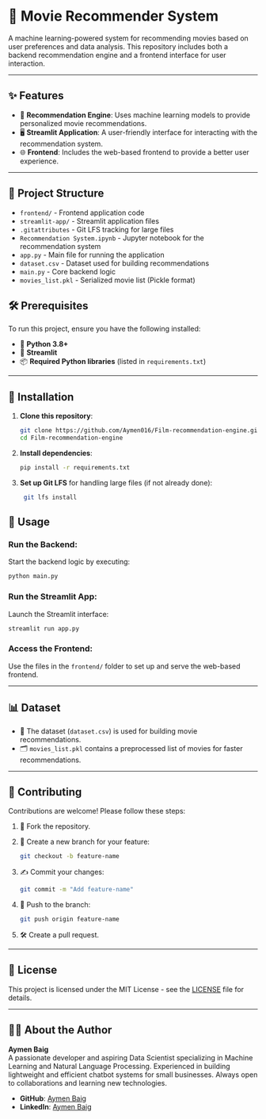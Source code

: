 # 🎥 Movie Recommender System

A machine learning-powered system for recommending movies based on user preferences and data analysis. This repository includes both a backend recommendation engine and a frontend interface for user interaction.

---

## ✨ Features

- 🔮 **Recommendation Engine**: Uses machine learning models to provide personalized movie recommendations.
- 🖥️ **Streamlit Application**: A user-friendly interface for interacting with the recommendation system.
- 🌐 **Frontend**: Includes the web-based frontend to provide a better user experience.

---

## 📂 Project Structure

- `frontend/` - Frontend application code
- `streamlit-app/` - Streamlit application files
- `.gitattributes` - Git LFS tracking for large files
- `Recommendation System.ipynb` - Jupyter notebook for the recommendation system
- `app.py` - Main file for running the application
- `dataset.csv` - Dataset used for building recommendations
- `main.py` - Core backend logic
- `movies_list.pkl` - Serialized movie list (Pickle format)


## 🛠️ Prerequisites

To run this project, ensure you have the following installed:

- 🐍 **Python 3.8+**
- 🧰 **Streamlit**
- 📦 **Required Python libraries** (listed in `requirements.txt`)

---

## 🚀 Installation

1. **Clone this repository**:

   ```bash
   git clone https://github.com/Aymen016/Film-recommendation-engine.git
   cd Film-recommendation-engine
   ```

2. **Install dependencies**:

   ```bash
   pip install -r requirements.txt
   ```

3. **Set up Git LFS** for handling large files (if not already done):

   ```bash
    git lfs install
   ```

## 🏃 Usage

  ### Run the Backend:
  Start the backend logic by executing:
  
  ```bash
  python main.py
  ```

### Run the Streamlit App:
Launch the Streamlit interface:

  ```bash
  streamlit run app.py
  ```
### Access the Frontend:
Use the files in the `frontend/` folder to set up and serve the web-based frontend.

---

## 📊 Dataset

- 📁 The dataset (`dataset.csv`) is used for building movie recommendations.
- 🗂️ `movies_list.pkl` contains a preprocessed list of movies for faster recommendations.

---

## 🤝 Contributing

Contributions are welcome! Please follow these steps:

1. 🍴 Fork the repository.
2. 🌱 Create a new branch for your feature:

   ```bash
   git checkout -b feature-name
   ```
3. ✍️ Commit your changes:

   ```bash
   git commit -m "Add feature-name"
   ```
4. 🚀 Push to the branch:
   ```bash
   git push origin feature-name
   ```
5. 🛠️ Create a pull request.
   
---
## 📜 License

This project is licensed under the MIT License - see the [LICENSE](./LICENSE) file for details.

---

## 👨‍💻 About the Author

**Aymen Baig**  
A passionate developer and aspiring Data Scientist specializing in Machine Learning and Natural Language Processing. Experienced in building lightweight and efficient chatbot systems for small businesses. Always open to collaborations and learning new technologies.

- **GitHub**: [Aymen Baig](https://github.com/Aymen016/)
- **LinkedIn**: [Aymen Baig](https://www.linkedin.com/in/aymen-baig-700a06284/)


